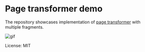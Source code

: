 # Page transformer demo

The repository showcases implementation of [page transformer](https://developer.android.com/reference/android/support/v4/view/ViewPager.PageTransformer) with multiple fragments.

![gif](https://raw.githubusercontent.com/m3sv/PageTransformerDemo/master/demo.gif)

License: MIT
